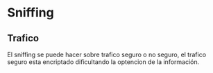 # Sniffing
## Trafico
El sniffing se puede hacer sobre trafico seguro o no seguro, el trafico seguro esta encriptado dificultando la optencion de la información.